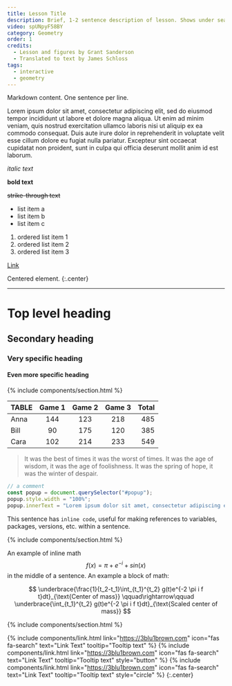 ```yaml
---
title: Lesson Title
description: Brief, 1-2 sentence description of lesson. Shows under search results and elsewhere.
video: spUNpyF58BY
category: Geometry
order: 1
credits:
  - Lesson and figures by Grant Sanderson
  - Translated to text by James Schloss
tags:
  - interactive
  - geometry
---
```


Markdown content.
One sentence per line.

<!-- comment -->

Lorem ipsum dolor sit amet, consectetur adipiscing elit, sed do eiusmod tempor incididunt ut labore et dolore magna aliqua.
Ut enim ad minim veniam, quis nostrud exercitation ullamco laboris nisi ut aliquip ex ea commodo consequat.
Duis aute irure dolor in reprehenderit in voluptate velit esse cillum dolore eu fugiat nulla pariatur.
Excepteur sint occaecat cupidatat non proident, sunt in culpa qui officia deserunt mollit anim id est laborum.

_italic text_

**bold text**

~~strike-through text~~

- list item a
- list item b
- list item c

1. ordered list item 1
2. ordered list item 2
3. ordered list item 3

[Link](https://some-website.org/)

Centered element.
{:.center}

---

# Top level heading
## Secondary heading
### Very specific heading
#### Even more specific heading

{% include components/section.html %}

| TABLE | Game 1 | Game 2 | Game 3 | Total |
| :---- | :----: | :----: | :----: | ----: |
| Anna  |  144   |  123   |  218   |  485  |
| Bill  |   90   |  175   |  120   |  385  |
| Cara  |  102   |  214   |  233   |  549  |

> It was the best of times it was the worst of times.
> It was the age of wisdom, it was the age of foolishness.
> It was the spring of hope, it was the winter of despair.

```javascript
// a comment
const popup = document.querySelector("#popup");
popup.style.width = "100%";
popup.innerText = "Lorem ipsum dolor sit amet, consectetur adipiscing elit, sed do eiusmod tempor incididunt ut labore et dolore magna aliqua.";
```

This sentence has `inline code`, useful for making references to variables, packages, versions, etc. within a sentence.

{% include components/section.html %}

An example of inline math $$f(x) = \pi + e^{-i} + sin(x)$$ in the middle of a sentence.
An example a block of math:

$$
\underbrace{\frac{1}{t_2-t_1}\int_{t_1}^{t_2} g(t)e^{-2 \pi i f t}dt}_{\text{Center of mass}}
\qquad\rightarrow\qquad
\underbrace{\int_{t_1}^{t_2} g(t)e^{-2 \pi i f t}dt}_{\text{Scaled center of mass}}
$$

{% include components/section.html %}

<!-- link with icon and/or text -->
{% include components/link.html link="https://3blu1brown.com" icon="fas fa-search" text="Link Text" tooltip="Tooltip text" %}
{% include components/link.html link="https://3blu1brown.com" icon="fas fa-search" text="Link Text" tooltip="Tooltip text" style="button" %}
{% include components/link.html link="https://3blu1brown.com" icon="fas fa-search" text="Link Text" tooltip="Tooltip text" style="circle" %}
{:.center}
